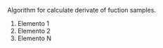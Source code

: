 Algorithm for calculate derivate of fuction samples.
<ol>
  <li>Elemento 1</li>
  <li>Elemento 2</li>
  <li>Elemento N</li>
</ol>

